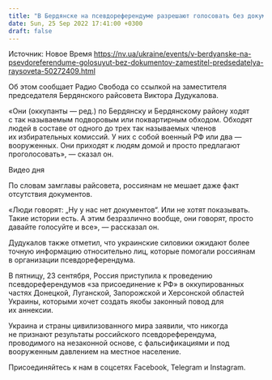 ```yaml
---
title: "В Бердянске на псевдореферендуме разрешают голосовать без документов — заместитель председателя райсовета"
date: Sun, 25 Sep 2022 17:41:00 +0300
draft: false
---
```

Источник: Новое Время https://nv.ua/ukraine/events/v-berdyanske-na-psevdoreferendume-golosuyut-bez-dokumentov-zamestitel-predsedatelya-raysoveta-50272409.html


Об этом сообщает Радио Свобода со ссылкой на заместителя председателя Бердянского райсовета Виктора Дудукалова.

«Они (оккупанты — ред.) по Бердянску и Бердянскому району ходят с так называемым подворовым или поквартирным обходом. Обходят людей в составе от одного до трех так называемых членов их избирательных комиссий. У них с собой военный РФ или два — вооруженных. Они приходят к людям домой и просто предлагают проголосовать», — сказал он.

 Видео дня   

По словам замглавы райсовета, россиянам не мешает даже факт отсутствия документов.

«Люди говорят: „Ну у нас нет документов“. Или не хотят показывать. Такие истории есть. А этим безразлично вообще, они говорят, просто давайте голосуйте и все», — рассказал он.

Дудукалов также отметил, что украинские силовики ожидают более точную информацию относительно лиц, которые помогали россиянам в организации псевдореферендума.

В пятницу, 23 сентября, Россия приступила к проведению псевдореферендумов «за присоединение к РФ» в оккупированных частях Донецкой, Луганской, Запорожской и Херсонской областей Украины, которыми хочет создать якобы законный повод для их аннексии.

Украина и страны цивилизованного мира заявили, что никогда не признают результаты российского псевдореферендума, проводимого на незаконной основе, с фальсификациями и под вооруженным давлением на местное население.

Присоединяйтесь к нам в соцсетях Facebook, Telegram и Instagram.
